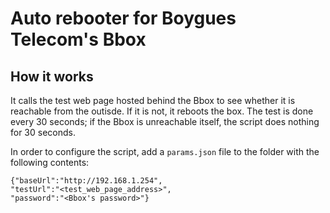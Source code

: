 # Auto rebooter for Boygues Telecom's Bbox

## How it works

It calls the test web page hosted behind the Bbox to see whether it is reachable from the outisde. If it is not, it reboots the box. The test is done every 30 seconds; if the Bbox is unreachable itself, the script does nothing for 30 seconds.

In order to configure the script, add a `params.json` file to the folder with the following contents:

```
{"baseUrl":"http://192.168.1.254",
"testUrl":"<test_web_page_address>",
"password":"<Bbox's password>"}
```
